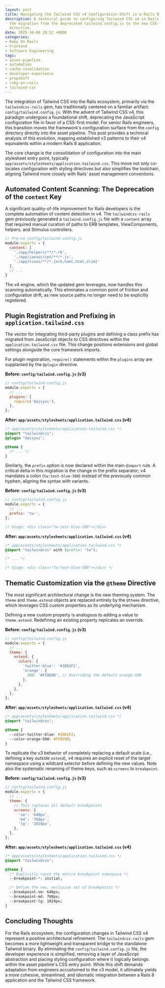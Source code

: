 ```yaml
---
layout: post
title: Navigating the Tailwind CSS v4 Configuration Shift in a Rails 8 Context
description: A technical guide to configuring Tailwind CSS v4 in Rails 8, detailing
  the migration from the deprecated tailwind.config.js to the new CSS-first @theme
  directive.
date: 2025-10-08 20:52 +0000
categories:
- Ruby On Rails
- Frontend
- Software Engineering
tags:
- asset-pipeline
- automation
- cache-invalidation
- developer-experience
- propshaft
- ruby-on-rails
- tailwind-css
---
```


The integration of Tailwind CSS into the Rails ecosystem, primarily via the `tailwindcss-rails` gem, has traditionally centered on a familiar artifact: `config/tailwind.config.js`. With the advent of Tailwind CSS v4, this paradigm undergoes a foundational shift, deprecating the JavaScript configuration file in favor of a CSS-first model. For senior Rails engineers, this transition moves the framework's configuration surface from the `config` directory directly into the asset pipeline. This post provides a technical analysis of this evolution, mapping established v3 patterns to their v4 equivalents within a modern Rails 8 application.

The core change is the consolidation of configuration into the main stylesheet entry point, typically `app/assets/stylesheets/application.tailwind.css`. This move not only co-locates configuration with styling directives but also simplifies the toolchain, aligning Tailwind more closely with Rails' asset management conventions.

## **Automated Content Scanning: The Deprecation of the `content` Key**

A significant quality-of-life improvement for Rails developers is the complete automation of content detection in v4. The `tailwindcss-rails` gem previously generated a `tailwind.config.js` file with a `content` array that required manual curation of paths to ERB templates, ViewComponents, helpers, and Stimulus controllers.

```javascript
// Pre-v4 config/tailwind.config.js
module.exports = {
  content: [
    './app/helpers/**/*.rb',
    './app/javascript/**/*.js',
    './app/views/**/*.{erb,haml,html,slim}'
  ],
  // ...
}
```

The v4 engine, which the updated gem leverages, now handles this scanning automatically. This eliminates a common point of friction and configuration drift, as new source paths no longer need to be explicitly registered.

## **Plugin Registration and Prefixing in `application.tailwind.css`**

The vector for integrating third-party plugins and defining a class prefix has migrated from JavaScript objects to CSS directives within the `application.tailwind.css` file. This change positions extensions and global settings alongside the core framework imports.

For plugin registration, `require()` statements within the `plugins` array are supplanted by the `@plugin` directive.

**Before: `config/tailwind.config.js` (v3)**
```javascript
// config/tailwind.config.js
module.exports = {
  // ...
  plugins: [
    require('daisyui'),
  ],
};
```

**After: `app/assets/stylesheets/application.tailwind.css` (v4)**
```css
/* app/assets/stylesheets/application.tailwind.css */
@import "tailwindcss";
@plugin "daisyui";

@theme {
  /* ... */
}
```

Similarly, the `prefix` option is now declared within the main `@import` rule. A critical delta in this migration is the change in the prefix separator; v4 mandates a colon (`tw:text-blue-500`) instead of the previously common hyphen, aligning the syntax with variants.

**Before: `config/tailwind.config.js` (v3)**
```javascript
// config/tailwind.config.js
module.exports = {
  // ...
  prefix: 'tw-',
};

// Usage: <div class="tw-text-blue-500"></div>
```

**After: `app/assets/stylesheets/application.tailwind.css` (v4)**
```css
/* app/assets/stylesheets/application.tailwind.css */
@import "tailwindcss" with (prefix: "tw");

/* ... */

/* Usage: <div class="tw:text-blue-500"></div> */
```

## **Thematic Customization via the `@theme` Directive**

The most significant architectural change is the new theming system. The `theme` and `theme.extend` objects are replaced entirely by the `@theme` directive, which leverages CSS custom properties as its underlying mechanism.

Defining a new custom property is analogous to adding a value to `theme.extend`. Redefining an existing property replicates an override.

**Before: `config/tailwind.config.js` (v3)**
```javascript
// config/tailwind.config.js
module.exports = {
  // ...
  theme: {
    extend: {
      colors: {
        'twitter-blue': '#1DA1F2',
        'orange': {
          500: '#F59E0B', // Overriding the default orange-500
        },
      },
    },
  },
};
```

**After: `app/assets/stylesheets/application.tailwind.css` (v4)**
```css
/* app/assets/stylesheets/application.tailwind.css */
@import "tailwindcss";

@theme {
  --color-twitter-blue: #1DA1F2;
  --color-orange-500: #F59E0B;
}
```

To replicate the v3 behavior of completely replacing a default scale (i.e., defining a key *outside* `extend`), v4 requires an explicit reset of the target namespace using a wildcard selector before defining the new values. Note also the systematic renaming of theme keys, such as `screens` to `breakpoint`.

**Before: `config/tailwind.config.js` (v3)**
```javascript
// config/tailwind.config.js
module.exports = {
  // ...
  theme: {
    // This replaces all default breakpoints
    screens: {
      'sm': '640px',
      'md': '768px',
      'lg': '1024px',
    },
  },
};
```

**After: `app/assets/stylesheets/application.tailwind.css` (v4)**
```css
/* app/assets/stylesheets/application.tailwind.css */
@import "tailwindcss";

@theme {
  /* Explicitly reset the entire breakpoint namespace */
  --breakpoint-*: initial;

  /* Define the new, exclusive set of breakpoints */
  --breakpoint-sm: 640px;
  --breakpoint-md: 768px;
  --breakpoint-lg: 1024px;
}
```

## **Concluding Thoughts**

For the Rails ecosystem, the configuration changes in Tailwind CSS v4 represent a positive architectural refinement. The `tailwindcss-rails` gem becomes a more lightweight and transparent bridge to the standalone Tailwind binary. By eliminating the `config/tailwind.config.js` file, the developer experience is simplified, removing a layer of JavaScript abstraction and placing styling configuration where it logically belongs: within the asset pipeline's CSS entry point. While this shift demands adaptation from engineers accustomed to the v3 model, it ultimately yields a more cohesive, streamlined, and idiomatic integration between a Rails 8 application and the Tailwind CSS framework.
